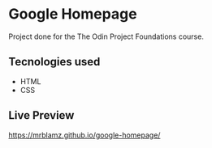 # Google Homepage

Project done for the The Odin Project Foundations course.

## Tecnologies used

- HTML
- CSS

## Live Preview

https://mrblamz.github.io/google-homepage/
